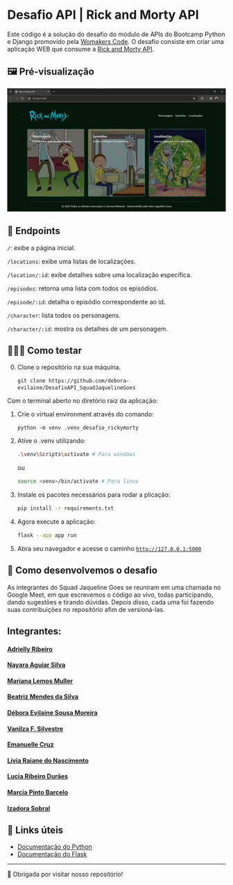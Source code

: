 # Desafio API | Rick and Morty API

Este código é a solução do desafio do módulo de APIs do Bootcamp Python e Django promovido pela [Womakers Code](https://womakerscode.org/). O desafio consiste em criar uma aplicação WEB que consume a [Rick and Morty API](https://rickandmortyapi.com/).

## 🖼 Pré-visualização

![](./static/images/preview.png)

## 📑 Endpoints

`/`: exibe a página inicial.

`/locations`: exibe uma listas de localizações.

`/location/:id`: exibe detalhes sobre uma localização específica.

`/episodes`: retorna uma lista com todos os episódios.

`/episode/:id`: detalha o episódio correspondente ao id.

`/character`: lista todos os personagens.

`/character/:id`: mostra os detalhes de um personagem.

## 👩🏼‍💻 Como testar

0. Clone o repositório na sua máquina.

    ```
    git clone https://github.com/debora-evilaine/DesafioAPI_SquadJaquelineGoes
    ```


Com o terminal aberto no diretório raiz da aplicação:

1. Crie o virtual environment através do comando:

    ```
    python -m venv .venv_desafio_rickymorty
    ```

2. Ative o .venv utilizando:

    ```bash
    .\venv\Scripts\activate # Para windows
    ```

    ou
    
    ```bash
    source <venv>/bin/activate # Para linux
    ```

3. Instale os pacotes necessários para rodar a plicação:

    ```bash
    pip install -r requirements.txt
    ```

4. Agora execute a aplicação:
    ```bash
    flask --app app run
    ```

5. Abra seu navegador e acesse o caminho [`http://127.0.0.1:5000`](http://127.0.0.1:5000)

## 👥 Como desenvolvemos o desafio

As integrantes do Squad Jaqueline Goes se reuniram em uma chamada no Google Meet, em que escrevemos o código ao vivo, todas participando, dando sugestões e tirando dúvidas. Depois disso, cada uma foi fazendo suas contribuições no repositório afim de versioná-las.

## Integrantes:
#### [Adrielly Ribeiro](https://github.com/Eidryel2)
#### [Nayara Aguiar Silva](https://github.com/devnayarasilva)
#### [Mariana Lemos Muller](https://github.com/MariMueller)
#### [Beatriz Mendes da Silva](https://github.com/falakbea)
#### [Débora Evilaine Sousa Moreira](https://github.com/debora-evilaine)
#### [Vanilza F. Silvestre](https://github.com/Vaflosima)
#### [Emanuelle Cruz](https://github.com/manuscruz)
#### [Lívia Raiane do Nascimento](https://github.com/livnascimento)
#### [Lucia Ribeiro Durães](https://github.com/luhduraes)
#### [Marcia Pinto Barcelo](https://github.com/Mpbarcelo)
#### [Izadora Sobral](https://github.com/izadorasobral)


## 🔗 Links úteis

- [Documentação do Python](https://docs.python.org/3/)
- [Documentação do Flask](https://flask.palletsprojects.com/en/3.0.x/)

---

💜 Obrigada por visitar nosso repositório!
